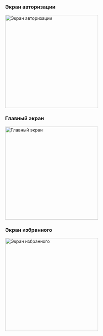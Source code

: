 ### Экран авторизации
<img src="images/auth_screen.png" alt="Экран авторизации" width="300"/>

### Главный экран
<img src="images/main_screen.png" alt="Главный экран" width="300"/>

### Экран избранного
<img src="images/fav_screen.png" alt="Экран избранного" width="300"/>
